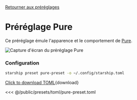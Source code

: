 [Retourner aux préréglages](./#pure-prompt)

# Préréglage Pure

Ce préréglage émule l'apparence et le comportement de [Pure](https://github.com/sindresorhus/pure).

![Capture d'écran du préréglage Pure](/presets/img/pure-preset.png)

### Configuration

```sh
starship preset pure-preset -o ~/.config/starship.toml
```

[Click to download TOML](/presets/toml/pure-preset.toml){download}

<<< @/public/presets/toml/pure-preset.toml
